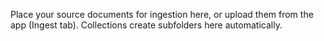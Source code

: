 Place your source documents for ingestion here, or upload them from the app (Ingest tab). Collections create subfolders here automatically.
